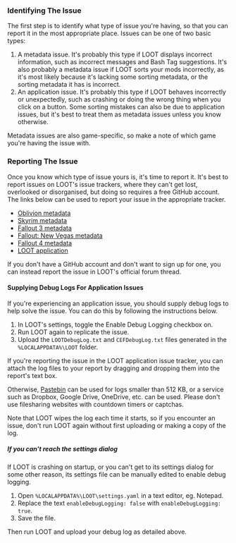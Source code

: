 ### Identifying The Issue

The first step is to identify what type of issue you're having, so that you can report it in the most appropriate place. Issues can be one of two basic types:

1. A metadata issue. It's probably this type if LOOT displays incorrect information, such as incorrect messages and Bash Tag suggestions. It's also probably a metadata issue if LOOT sorts your mods incorrectly, as it's most likely because it's lacking some sorting metadata, or the sorting metadata it has is incorrect.
2. An application issue. It's probably this type if LOOT behaves incorrectly or unexpectedly, such as crashing or doing the wrong thing when you click on a button. Some sorting mistakes can also be due to application issues, but it's best to treat them as metadata issues unless you know otherwise.

Metadata issues are also game-specific, so make a note of which game you're having the issue with.

### Reporting The Issue

Once you know which type of issue yours is, it's time to report it. It's best to report issues on LOOT's issue trackers, where they can't get lost, overlooked or disorganised, but doing so requires a free GitHub account. The links below can be used to report your issue in the appropriate tracker.

* [Oblivion metadata](https://github.com/loot/oblivion/issues/new)
* [Skyrim metadata](https://github.com/loot/skyrim/issues/new)
* [Fallout 3 metadata](https://github.com/loot/fallout3/issues/new)
* [Fallout: New Vegas metadata](https://github.com/loot/falloutnv/issues/new)
* [Fallout 4 metadata](https://github.com/loot/fallout4/issues/new)
* [LOOT application](https://github.com/loot/loot/issues/new)

If you don't have a GitHub account and don't want to sign up for one, you can instead report the issue in LOOT's official forum thread.

#### Supplying Debug Logs For Application Issues

If you're experiencing an application issue, you should supply debug logs to help solve the issue. You can do this by following the instructions below.

1. In LOOT's settings, toggle the Enable Debug Logging checkbox on.
2. Run LOOT again to replicate the issue.
3. Upload the `LOOTDebugLog.txt` and `CEFDebugLog.txt` files generated in the `%LOCALAPPDATA%\LOOT` folder.

If you're reporting the issue in the LOOT application issue tracker, you can attach the log files to your report by dragging and dropping them into the report's text box.

Otherwise, [Pastebin](http://pastebin.com/) can be used for logs smaller than 512 KB, or a service such as Dropbox, Google Drive, OneDrive, etc. can be used. Please don't use filesharing websites with countdown timers or captchas.

Note that LOOT wipes the log each time it starts, so if you encounter an issue, don't run LOOT again without first uploading or making a copy of the log.

##### If you can't reach the settings dialog

If LOOT is crashing on startup, or you can't get to its settings dialog for some other reason, its settings file can be manually edited to enable debug logging.

1. Open `%LOCALAPPDATA%\LOOT\settings.yaml` in a text editor, eg. Notepad.
2. Replace the text `enableDebugLogging: false` with `enableDebugLogging: true`.
3. Save the file.

Then run LOOT and upload your debug log as detailed above.
